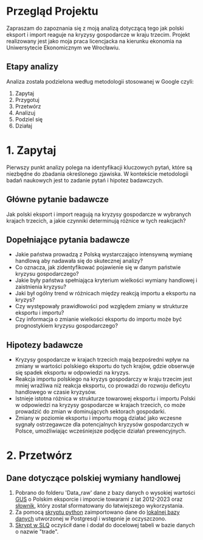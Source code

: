 # Przegląd Projektu
Zapraszam do zapoznania się z moją analizą dotyczącą tego jak polski eksport i import reaguje na kryzysy gospodarcze w kraju trzecim. Projekt realizowany jest jako moja praca licencjacka na kierunku ekonomia na Uniwersytecie Ekonomicznym we Wrocławiu.

## Etapy analizy
Analiza została podzielona według metodologii stosowanej w Google czyli:
1. Zapytaj
2. Przygotuj
3. Przetwórz
4. Analizuj
5. Podziel się
6. Działaj

# 1. Zapytaj
Pierwszy punkt analizy polega na identyfikacji kluczowych pytań, które są niezbędne do zbadania określonego zjawiska. W kontekście metodologii badań naukowych jest to zadanie pytań i hipotez badawczych.

## Główne pytanie badawcze
Jak polski eksport i import reagują na kryzysy gospodarcze w wybranych krajach trzecich, a jakie czynniki determinują różnice w tych reakcjach?

## Dopełniające pytania badawcze
* Jakie państwa prowadzą z Polską wystarczająco intensywną wymianę handlową aby nadawała się do skutecznej analizy?
* Co oznacza, jak zidentyfikować pojawienie się w danym państwie kryzysu gospodarczego?
* Jakie były państwa spełniająca kryterium wielkości wymiany handlowej i zaistnienia kryzysu?
* Jaki był ogólny trend w różnicach między reakcją importu a eksportu na kryzys?
* Czy występowały prawidłowości pod względem zmiany w strukturze eksportu i importu?
* Czy informacja o zmianie wielkości eksportu do importu może być prognostykiem kryzysu gospodarczego?

## Hipotezy badawcze
* Kryzysy gospodarcze w krajach trzecich mają bezpośredni wpływ na zmiany w wartości polskiego eksportu do tych krajów, gdzie obserwuje się spadek eksportu w odpowiedzi na kryzys.
* Reakcja importu polskiego na kryzys gospodarczy w kraju trzecim jest mniej wrażliwa niż reakcja eksportu, co prowadzi do rozwoju deficytu handlowego w czasie kryzysów.
* Istnieje istotna różnica w strukturze towarowej eksportu i importu Polski w odpowiedzi na kryzysy gospodarcze w krajach trzecich, co może prowadzić do zmian w dominujących sektorach gospodarki.
* Zmiany w poziomie eksportu i importu mogą działać jako wczesne sygnały ostrzegawcze dla potencjalnych kryzysów gospodarczych w Polsce, umożliwiając wcześniejsze podjęcie działań prewencyjnych.

# 2. Przetwórz

## Dane dotyczące polskiej wymiany handlowej
1. Pobrano do folderu 'Data_raw' dane z bazy danych o wysokiej wartości [GUS](https://dbw.stat.gov.pl/katalog/hvd) o Polskim eksporcie i imporcie towarami z lat 2012-2023 oraz [słownik](Data_work/slownik.xlsx), który został sformatowany do łatwiejszego wykorzystania.
2. Za pomocą [skryptu python](Data_work/data_to_database.py) zaimportowano dane do [lokalnej bazy danych](Data_work/create_trade_raw_table.sql) utworzonej w Postgresql i wstępnie je oczyszczono.
3. [Skrypt w SLQ](Data_work/create_trade_table.sql) oczyścił dane i dodał do docelowej tabeli w bazie danych o nazwie "trade".